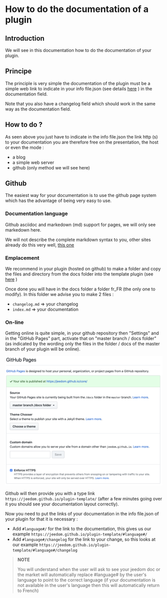 # How to do the documentation of a plugin

## Introduction

We will see in this documentation how to do the documentation of your plugin.

## Principe

The principle is very simple the documentation of the plugin must be a simple web link to indicate in your info file.json (see details [here](https://doc.jeedom.com/en_US/dev/structure_info_json) ) in the documentation field.

Note that you also have a changelog field which should work in the same way as the documentation field.

## How to do ?

As seen above you just have to indicate in the info file.json the link http (s) to your documentation you are therefore free on the presentation, the host or even the mode :

- a blog
- a simple web server
- github (only method we will see here)

## Github

The easiest way for your documentation is to use the github page system which has the advantage of being very easy to use.

### Documentation language

Github asciidoc and markedown (md) support for pages, we will only see markedown here.

We will not describe the complete markdown syntax to you, other sites already do this very well, [this one](https://guides.github.com/pdfs/markdown-cheatsheet-online.pdf)

### Emplacement

We recommend in your plugin (hosted on github) to make a folder and copy the files and directory from the docs folder into the template plugin (see [here](https://doc.jeedom.com/en_US/dev/plugin_template) )

Once done you will have in the docs folder a folder fr_FR (the only one to modify). In this folder we advise you to make 2 files :

- ``changelog.md`` => your changelog
- ``index.md`` => your documentation

### On-line

Getting online is quite simple, in your github repository then "Settings" and in the "GitHub Pages" part, activate that on "master branch / docs folder" (as indicated by the wording only the files in the folder / docs of the master branch of your plugin will be online).

![doc-github](images/tutoDoc.png)

Github will then provide you with a type link ``https://jeedom.github.io/plugin-template/`` (after a few minutes going over it you should see your documentation layout correctly).

Now you need to put the links of your documentation in the info file.json of your plugin for that it is necessary :

- Add ``#language#/`` for the link to the documentation, this gives us our example ``https://jeedom.github.io/plugin-template/#language#/``
- Add ``#language#/changelog`` for the link to your change, so this looks at our example ``https://jeedom.github.io/plugin-template/#language#/changelog``

> **NOTE**
>
> You will understand when the user will ask to see your jeedom doc or the market will automatically replace #language# by the user's language to point to the correct language (if your documentation is not available in the user's language then this will automatically return to French)
